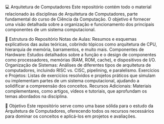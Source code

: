 💻 Arquitetura de Computadores
Este repositório contém todo o material relacionado às disciplinas de Arquitetura de Computadores, parte fundamental do curso de Ciência da Computação. O objetivo é fornecer uma visão detalhada sobre a organização e funcionamento dos principais componentes de um sistema computacional.

📁 Estrutura do Repositório
Notas de Aulas: Resumos e esquemas explicativos das aulas teóricas, cobrindo tópicos como arquitetura de CPU, hierarquia de memória, barramentos, e muito mais.
Componentes de Hardware: Estudos detalhados sobre a função e o design de componentes como processadores, memórias (RAM, ROM, cache), e dispositivos de I/O.
Organização de Sistemas: Análises de diferentes tipos de arquitetura de computadores, incluindo RISC vs. CISC, pipelining, e paralelismo.
Exercícios e Projetos: Listas de exercícios resolvidos e projetos práticos que simulam ou implementam partes de um sistema computacional, ajudando a solidificar a compreensão dos conceitos.
Recursos Adicionais: Materiais complementares, como artigos, vídeos e tutoriais, que aprofundam os temas abordados na disciplina.

🎯 Objetivo
Este repositório serve como uma base sólida para o estudo da Arquitetura de Computadores, oferecendo todos os recursos necessários para dominar os conceitos e aplicá-los em projetos e avaliações.
